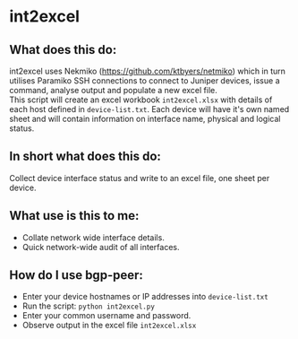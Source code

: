 # int2excel

## What does this do:
int2excel uses Nekmiko (https://github.com/ktbyers/netmiko) which in turn utilises Paramiko SSH connections
to connect to Juniper devices, issue a command, analyse output and populate a new excel file.<br>
This script will create an excel workbook `int2excel.xlsx` with details of each host defined in `device-list.txt`.
Each device will have it's own named sheet and will contain information on interface name, physical and logical status. 

## In short what does this do:
Collect device interface status and write to an excel file, one sheet per device.

## What use is this to me:
- Collate network wide interface details.
- Quick network-wide audit of all interfaces.

## How do I use bgp-peer:
- Enter your device hostnames or IP addresses into `device-list.txt`
- Run the script: `python int2excel.py`
- Enter your common username and password.
- Observe output in the excel file `int2excel.xlsx`
